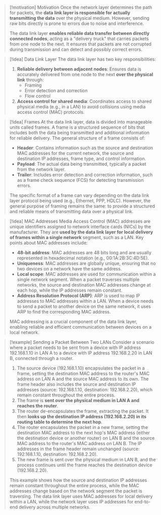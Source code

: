 > [!motivation] Motivation
> Once the network layer determines the path for packets, the **data link layer is responsible for actually transmitting the data** over the physical medium. However, sending raw bits directly is prone to errors due to noise and interference.
> 
> The data link layer **enables reliable data transfer between directly connected nodes**, acting as a "delivery truck" that carries packets from one node to the next. It ensures that packets are not corrupted during transmission and can detect and possibly correct errors.

> [!idea] Data Link Layer
> The data link layer has two key responsibilities:
> 1. **Reliable delivery between adjacent nodes**: Ensures data is accurately delivered from one node to the next **over the physical link** through:
>    - Framing
>    - Error detection and correction
>    - Flow control
> 2. **Access control for shared media**: Coordinates access to shared physical media (e.g., in a LAN) to avoid collisions using media access control (MAC) protocols.



> [!idea] Frames
> At the data link layer, data is divided into manageable units called frames. A frame is a structured sequence of bits that includes both the data being transmitted and additional information for reliable delivery. The general structure of a frame consists of:
> - **Header**: Contains information such as the source and destination MAC addresses for the current network, the source and destination IP addresses, frame type, and control information.
> - **Payload**: The actual data being transmitted, typically a packet from the network layer.
> - **Trailer**: Includes error detection and correction information, such as a frame check sequence (FCS) for detecting transmission errors.
> 
> The specific format of a frame can vary depending on the data link layer protocol being used (e.g., Ethernet, PPP, HDLC). However, the general purpose of framing remains the same: to provide a structured and reliable means of transmitting data over a physical link.

> [!idea] MAC Addresses
> Media Access Control (MAC) addresses are unique identifiers assigned to network interface cards (NICs) by the manufacturer. They are **used by the data link layer for local delivery of frames within a single network** segment, such as a LAN. Key points about MAC addresses include:
> - **48-bit address**: MAC addresses are 48 bits long and are usually represented in hexadecimal notation (e.g., 00:1A:2B:3C:4D:5E).
> - **Uniqueness**: MAC addresses are globally unique, ensuring that no two devices on a network have the same address.
> - **Local scope**: MAC addresses are used for communication within a single network segment. When a packet traverses multiple networks, the source and destination MAC addresses change at each hop, while the IP addresses remain constant.
> - **Address Resolution Protocol (ARP)**: ARP is used to map IP addresses to MAC addresses within a LAN. When a device needs to send a packet to another device on the same network, it uses ARP to find the corresponding MAC address.
> 
> MAC addressing is a crucial component of the data link layer, enabling reliable and efficient communication between devices on a local network.

> [!example] Sending a Packet Between Two LANs
> Consider a scenario where a packet needs to be sent from a device with IP address 192.168.1.10 in LAN A to a device with IP address 192.168.2.20 in LAN B, connected through a router.
> 1. The source device (192.168.1.10) encapsulates the packet in a frame, setting the destination MAC address to the router's MAC address on LAN A and the source MAC address to its own. The frame header also includes the source and destination IP addresses (source: 192.168.1.10, destination: 192.168.2.20), which remain constant throughout the entire process.
> 2. The frame is **sent over the physical medium in LAN A and reaches the router**.
> 3. The router de-encapsulates the frame, extracting the packet. It then **looks up the destination IP address (192.168.2.20) in its routing table to determine the next hop**.
> 4. The router encapsulates the packet in a new frame, setting the destination MAC address to the next hop's MAC address (either the destination device or another router) on LAN B and the source MAC address to the router's MAC address on LAN B. The IP addresses in the frame header remain unchanged (source: 192.168.1.10, destination: 192.168.2.20).
> 5. The new frame is sent over the physical medium in LAN B, and the process continues until the frame reaches the destination device (192.168.2.20).
> 
> This example shows how the source and destination IP addresses remain constant throughout the entire process, while the MAC addresses change based on the network segment the packet is traversing. The data link layer uses MAC addresses for local delivery within a LAN, while the network layer uses IP addresses for end-to-end delivery across multiple networks.